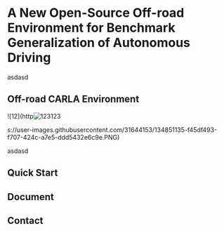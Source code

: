 # A New Open-Source Off-road Environment for Benchmark Generalization of Autonomous Driving
asdasd

## Off-road CARLA Environment

![12](http![123123](https://user-images.githubusercontent.com/31644153/134851168-1cef4fcc-c047-4384-a41b-89705ec4120d.PNG)

s://user-images.githubusercontent.com/31644153/134851135-f45df493-f707-424c-a7e5-ddd5432e6c9e.PNG)

asdasd

## Quick Start

## Document

## Contact
